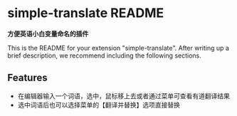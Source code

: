 # simple-translate README

**方便英语小白变量命名的插件**

This is the README for your extension "simple-translate". After writing up a brief description, we recommend including the following sections.

## Features

* 在编辑器输入一个词语，选中，鼠标移上去或者通过菜单可查看有道翻译结果
* 选中词语后也可以选择菜单的【翻译并替换】选项直接替换
